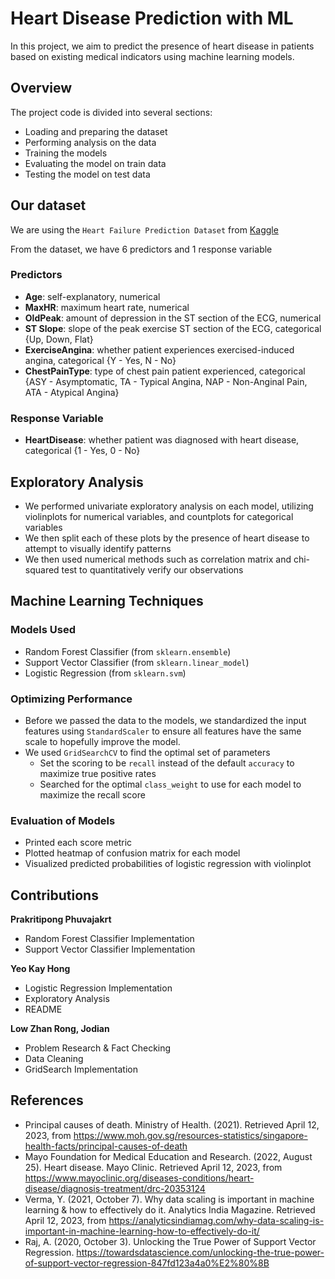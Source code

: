 # Heart Disease Prediction with ML
In this project, we aim to predict the presence of heart disease in patients based on existing medical indicators using machine learning models.

## Overview
The project code is divided into several sections:
- Loading and preparing the dataset
- Performing analysis on the data
- Training the models
- Evaluating the model on train data
- Testing the model on test data

## Our dataset
We are using the `Heart Failure Prediction Dataset` from [Kaggle](https://www.kaggle.com/datasets/fedesoriano/heart-failure-prediction)

From the dataset, we have 6 predictors and 1 response variable

### Predictors
- **Age**: self-explanatory, numerical
- **MaxHR**: maximum heart rate, numerical
- **OldPeak**: amount of depression in the ST section of the ECG, numerical
- **ST Slope**: slope of the peak exercise ST section of the ECG, categorical {Up, Down, Flat}
- **ExerciseAngina**: whether patient experiences exercised-induced angina, categorical {Y - Yes, N - No}
- **ChestPainType**: type of chest pain patient experienced, categorical {ASY - Asymptomatic, TA - Typical Angina, NAP - Non-Anginal Pain, ATA - Atypical Angina}

### Response Variable
- **HeartDisease**: whether patient was diagnosed with heart disease, categorical {1 - Yes, 0 - No}

## Exploratory Analysis
- We performed univariate exploratory analysis on each model, utilizing violinplots for numerical variables, and countplots for categorical variables
- We then split each of these plots by the presence of heart disease to attempt to visually identify patterns
- We then used numerical methods such as correlation matrix and chi-squared test to quantitatively verify our observations

## Machine Learning Techniques
### Models Used
- Random Forest Classifier (from `sklearn.ensemble`)
- Support Vector Classifier (from `sklearn.linear_model`)
- Logistic Regression (from `sklearn.svm`)

### Optimizing Performance
- Before we passed the data to the models, we standardized the input features using `StandardScaler` to ensure all features have the same scale to hopefully improve the model.
- We used `GridSearchCV` to find the optimal set of parameters
  - Set the scoring to be `recall` instead of the default `accuracy` to maximize true positive rates
  - Searched for the optimal `class_weight` to use for each model to maximize the recall score

### Evaluation of Models
- Printed each score metric
- Plotted heatmap of confusion matrix for each model
- Visualized predicted probabilities of logistic regression with violinplot

## Contributions 
**Prakritipong Phuvajakrt**
- Random Forest Classifier Implementation
- Support Vector Classifier Implementation
 
**Yeo Kay Hong**
- Logistic Regression Implementation
- Exploratory Analysis
- README
 
**Low Zhan Rong, Jodian**
- Problem Research & Fact Checking
- Data Cleaning
- GridSearch Implementation

## References
- Principal causes of death. Ministry of Health. (2021). Retrieved April 12, 2023, from https://www.moh.gov.sg/resources-statistics/singapore-health-facts/principal-causes-of-death ​
- Mayo Foundation for Medical Education and Research. (2022, August 25). Heart disease. Mayo Clinic. Retrieved April 12, 2023, from https://www.mayoclinic.org/diseases-conditions/heart-disease/diagnosis-treatment/drc-20353124 ​
- Verma, Y. (2021, October 7). Why data scaling is important in machine learning & how to effectively do it. Analytics India Magazine. Retrieved April 12, 2023, from https://analyticsindiamag.com/why-data-scaling-is-important-in-machine-learning-how-to-effectively-do-it/ ​
- Raj, A. (2020, October 3). Unlocking the True Power of Support Vector Regression. https://towardsdatascience.com/unlocking-the-true-power-of-support-vector-regression-847fd123a4a0%E2%80%8B